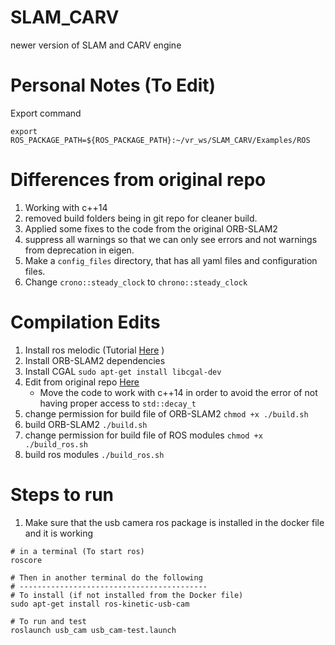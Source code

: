 # SLAM_CARV
newer version of SLAM and CARV engine

# Personal Notes (To Edit)
Export command 
```
export ROS_PACKAGE_PATH=${ROS_PACKAGE_PATH}:~/vr_ws/SLAM_CARV/Examples/ROS
```

# Differences from original repo
1. Working with c++14
2. removed build folders being in git repo for cleaner build.
3. Applied some fixes to the code from the original ORB-SLAM2
4. suppress all warnings so that we can only see errors and not warnings from deprecation in eigen.
5. Make a ```config_files``` directory, that has all yaml files and configuration files.
6. Change ```crono::steady_clock``` to ```chrono::steady_clock```

# Compilation Edits
1. Install ros melodic (Tutorial [Here](https://wiki.ros.org/melodic/Installation/Ubuntu]) )
2. Install ORB-SLAM2 dependencies
3. Install CGAL ``` sudo apt-get install libcgal-dev ```
4. Edit from original repo [Here](https://github.com/atlas-jj/ORB-SLAM-free-space-carving/tree/master)
   - Move the code to work with c++14 in order to avoid the error of not having proper access to ```std::decay_t```
5. change permission for build file of ORB-SLAM2 ```chmod +x ./build.sh```
6. build ORB-SLAM2 ```./build.sh```
7. change permission for build file of ROS modules ```chmod +x ./build_ros.sh```
8. build ros modules ```./build_ros.sh```

# Steps to run
1. Make sure that the usb camera ros package is installed in the docker file and it is working
```
# in a terminal (To start ros)
roscore

# Then in another terminal do the following
# ------------------------------------------
# To install (if not installed from the Docker file)
sudo apt-get install ros-kinetic-usb-cam

# To run and test 
roslaunch usb_cam usb_cam-test.launch
```
